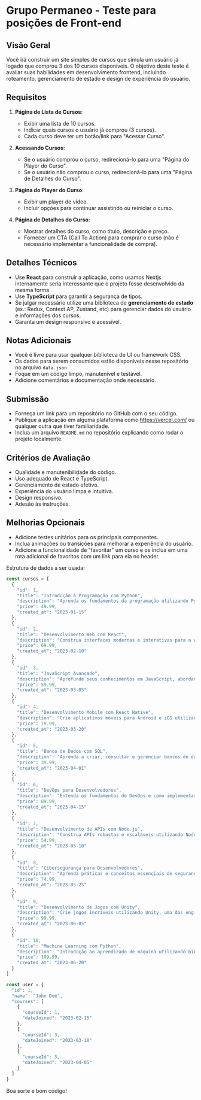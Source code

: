 # Grupo Permaneo - Teste para posições de Front-end

## Visão Geral

Você irá construir um site simples de cursos que simula um usuário já logado que comprou 3 dos 10 cursos disponíveis. O objetivo deste teste é avaliar suas habilidades em desenvolvimento frontend, incluindo roteamento, gerenciamento de estado e design de experiência do usuário.

## Requisitos

1. **Página de Lista de Cursos**:
    
    - Exibir uma lista de 10 cursos.
    - Indicar quais cursos o usuário já comprou (3 cursos).
    - Cada curso deve ter um botão/link para "Acessar Curso".
2. **Acessando Cursos**:
    
    - Se o usuário comprou o curso, redirecioná-lo para uma "Página do Player do Curso".
    - Se o usuário não comprou o curso, redirecioná-lo para uma "Página de Detalhes do Curso".
3. **Página do Player do Curso**:
    
    - Exibir um player de vídeo.
    - Incluir opções para continuar assistindo ou reiniciar o curso.
4. **Página de Detalhes do Curso**:
    
    - Mostrar detalhes do curso, como título, descrição e preço.
    - Fornecer um CTA (Call To Action) para comprar o curso (não é necessário implementar a funcionalidade de compra).

## Detalhes Técnicos

- Use **React** para construir a aplicação, como usamos Nextjs internamente seria interessante que o projeto fosse desenvolvido da mesma forma
- Use **TypeScript** para garantir a segurança de tipos.
- Se julgar necessário utilize uma biblioteca de **gerenciamento de estado** (ex.: Redux, Context AP, Zustand, etc) para gerenciar dados do usuário e informações dos cursos.
- Garanta um design responsivo e acessível.

## Notas Adicionais

- Você é livre para usar qualquer biblioteca de UI ou framework CSS.
- Os dados para serem consumidos estão disponíveis nesse repositório no arquivo `data.json`
- Foque em um código limpo, manutenível e testável.
- Adicione comentários e documentação onde necessário.

## Submissão

- Forneça um link para um repositório no GitHub com o seu código.
- Publique a aplicação em alguma plataforma como https://vercel.com/ ou qualquer outra que tiver familiaridade.
- Inclua um arquivo `README.md` no repositório explicando como rodar o projeto localmente.

## Critérios de Avaliação

- Qualidade e manutenibilidade do código.
- Uso adequado de React e TypeScript.
- Gerenciamento de estado efetivo.
- Experiência do usuário limpa e intuitiva.
- Design responsivo.
- Adesão às instruções.

## Melhorias Opcionais

- Adicione testes unitários para os principais componentes.
- Inclua animações ou transições para melhorar a experiência do usuário.
- Adicione a funcionalidade de "favoritar" um curso e os inclua em uma rota adicional de favoritos com um link para ela no header.

Estrutura de dados a ser usada:
```javascript
const cursos = [
  {
    "id": 1,
    "title": "Introdução à Programação com Python",
    "description": "Aprenda os fundamentos da programação utilizando Python, uma das linguagens mais populares e versáteis.",
    "price": 49.99,
    "created_at": "2023-01-15"
  },
  {
    "id": 2,
    "title": "Desenvolvimento Web com React",
    "description": "Construa interfaces modernas e interativas para a web utilizando React e suas melhores práticas.",
    "price": 69.99,
    "created_at": "2023-02-10"
  },
  {
    "id": 3,
    "title": "JavaScript Avançado",
    "description": "Aprofunde seus conhecimentos em JavaScript, abordando conceitos avançados e boas práticas.",
    "price": 59.99,
    "created_at": "2023-03-05"
  },
  {
    "id": 4,
    "title": "Desenvolvimento Mobile com React Native",
    "description": "Crie aplicativos móveis para Android e iOS utilizando React Native e compartilhando código entre as plataformas.",
    "price": 79.99,
    "created_at": "2023-03-20"
  },
  {
    "id": 5,
    "title": "Banco de Dados com SQL",
    "description": "Aprenda a criar, consultar e gerenciar bancos de dados utilizando SQL.",
    "price": 39.99,
    "created_at": "2023-04-01"
  },
  {
    "id": 6,
    "title": "DevOps para Desenvolvedores",
    "description": "Entenda os fundamentos de DevOps e como implementar práticas de integração e entrega contínuas.",
    "price": 89.99,
    "created_at": "2023-04-15"
  },
  {
    "id": 7,
    "title": "Desenvolvimento de APIs com Node.js",
    "description": "Construa APIs robustas e escaláveis utilizando Node.js e Express.",
    "price": 54.99,
    "created_at": "2023-05-10"
  },
  {
    "id": 8,
    "title": "Cibersegurança para Desenvolvedores",
    "description": "Aprenda práticas e conceitos essenciais de segurança cibernética para proteger suas aplicações.",
    "price": 74.99,
    "created_at": "2023-05-25"
  },
  {
    "id": 9,
    "title": "Desenvolvimento de Jogos com Unity",
    "description": "Crie jogos incríveis utilizando Unity, uma das engines mais populares do mercado.",
    "price": 99.99,
    "created_at": "2023-06-05"
  },
  {
    "id": 10,
    "title": "Machine Learning com Python",
    "description": "Introdução ao aprendizado de máquina utilizando bibliotecas como Scikit-Learn e TensorFlow.",
    "price": 109.99,
    "created_at": "2023-06-20"
  }
]

const user = {
  "id": 1,
  "name": "John Doe",
  "courses": [
    {
      "courseId": 1,
      "dateJoined": "2023-02-15"
    },
    {
      "courseId": 3,
      "dateJoined": "2023-03-10"
    },
    {
      "courseId": 5,
      "dateJoined": "2023-04-05"
    }
  ]
}
```
Boa sorte e bom código!
